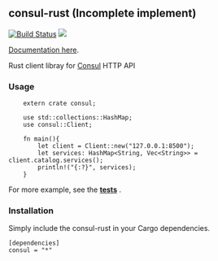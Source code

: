 ## consul-rust (Incomplete implement)

[![Build Status](https://travis-ci.org/youngking/consul-rust.svg)](https://travis-ci.org/youngking/consul-rust)
[![](https://img.shields.io/crates/v/consul.svg)](https://crates.io/crates/consul)

[Documentation here](http://youngking.github.io/consul-rust/consul/).

Rust client libray for [Consul](http://consul.io/) HTTP API

### Usage

```
    extern crate consul;

    use std::collections::HashMap;
    use consul::Client;

    fn main(){
        let client = Client::new("127.0.0.1:8500");
        let services: HashMap<String, Vec<String>> = client.catalog.services();
        println!("{:?}", services);
    }
```


For more example, see the **[tests](https://github.com/youngking/consul-rust/blob/master/src/test/basic.rs)** .

### Installation

Simply include the consul-rust in your Cargo dependencies.

```
[dependencies]
consul = "*"
```
